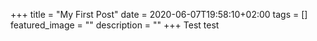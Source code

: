 +++
title =  "My First Post"
date = 2020-06-07T19:58:10+02:00
tags = []
featured_image = ""
description = ""
+++
Test test
